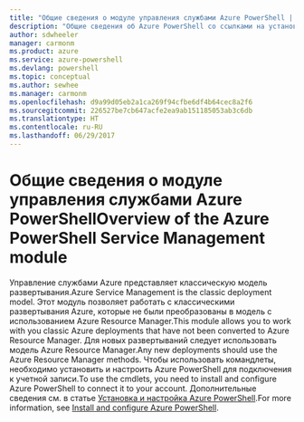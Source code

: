 ```yaml
---
title: "Общие сведения о модуле управления службами Azure PowerShell | Документация Майкрософт"
description: "Общие сведения об Azure PowerShell со ссылками на установку и настройку."
author: sdwheeler
manager: carmonm
ms.product: azure
ms.service: azure-powershell
ms.devlang: powershell
ms.topic: conceptual
ms.author: sewhee
ms.manager: carmonm
ms.openlocfilehash: d9a99d05eb2a1ca269f94cfbe6df4b64cec8a2f6
ms.sourcegitcommit: 226527be7cb647acfe2ea9ab151185053ab3c6db
ms.translationtype: HT
ms.contentlocale: ru-RU
ms.lasthandoff: 06/29/2017
---
```

# <a name="overview-of-the-azure-powershell-service-management-module"></a><span data-ttu-id="8f316-103">Общие сведения о модуле управления службами Azure PowerShell</span><span class="sxs-lookup"><span data-stu-id="8f316-103">Overview of the Azure PowerShell Service Management module</span></span>

<span data-ttu-id="8f316-104">Управление службами Azure представляет классическую модель развертывания.</span><span class="sxs-lookup"><span data-stu-id="8f316-104">Azure Service Management is the classic deployment model.</span></span> <span data-ttu-id="8f316-105">Этот модуль позволяет работать с классическими развертывания Azure, которые не были преобразованы в модель с использованием Azure Resource Manager.</span><span class="sxs-lookup"><span data-stu-id="8f316-105">This module allows you to work with you classic Azure deployments that have not been converted to Azure Resource Manager.</span></span> <span data-ttu-id="8f316-106">Для новых развертываний следует использовать модель Azure Resource Manager.</span><span class="sxs-lookup"><span data-stu-id="8f316-106">Any new deployments should use the Azure Resource Manager methods.</span></span> <span data-ttu-id="8f316-107">Чтобы использовать командлеты, необходимо установить и настроить Azure PowerShell для подключения к учетной записи.</span><span class="sxs-lookup"><span data-stu-id="8f316-107">To use the cmdlets, you need to install and configure Azure PowerShell to connect it to your account.</span></span> <span data-ttu-id="8f316-108">Дополнительные сведения см. в статье [Установка и настройка Azure PowerShell](install-azure-ps.md).</span><span class="sxs-lookup"><span data-stu-id="8f316-108">For more information, see [Install and configure Azure PowerShell](install-azure-ps.md).</span></span>
